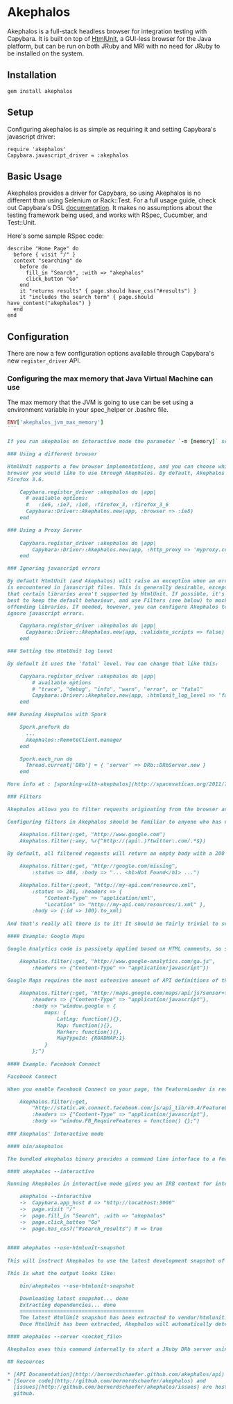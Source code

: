 # Akephalos        

Akephalos is a full-stack headless browser for integration testing with
Capybara. It is built on top of [HtmlUnit](http://htmlunit.sourceforge.net),
a GUI-less browser for the Java platform, but can be run on both JRuby and
MRI with no need for JRuby to be installed on the system.

## Installation

    gem install akephalos

## Setup

Configuring akephalos is as simple as requiring it and setting Capybara's
javascript driver:

    require 'akephalos'
    Capybara.javascript_driver = :akephalos

## Basic Usage

Akephalos provides a driver for Capybara, so using Akephalos is no
different than using Selenium or Rack::Test. For a full usage guide, check
out Capybara's DSL [documentation](http://github.com/jnicklas/capybara). It
makes no assumptions about the testing framework being used, and works with
RSpec, Cucumber, and Test::Unit.

Here's some sample RSpec code:

    describe "Home Page" do
      before { visit "/" }
      context "searching" do
        before do
          fill_in "Search", :with => "akephalos"
          click_button "Go"
        end
        it "returns results" { page.should have_css("#results") }
        it "includes the search term" { page.should have_content("akephalos") }
      end
    end

## Configuration

There are now a few configuration options available through Capybara's new
`register_driver` API.    

### Configuring the max memory that Java Virtual Machine can use

The max memory that the JVM is going to use can be set using a environment variable in your spec_helper or .bashrc file.

````ruby                                                                            
ENV['akephalos_jvm_max_memory']
```

If you run akephalos on interactive mode the parameter `-m [memory]` sets the max memory.

### Using a different browser

HtmlUnit supports a few browser implementations, and you can choose which
browser you would like to use through Akephalos. By default, Akephalos uses
Firefox 3.6.

    Capybara.register_driver :akephalos do |app|
      # available options:
      #   :ie6, :ie7, :ie8, :firefox_3, :firefox_3_6
      Capybara::Driver::Akephalos.new(app, :browser => :ie8)
    end          

### Using a Proxy Server
                
	Capybara.register_driver :akephalos do |app|
		Capybara::Driver::Akephalos.new(app, :http_proxy => 'myproxy.com', :http_proxy_port => 8080)
	end

### Ignoring javascript errors

By default HtmlUnit (and Akephalos) will raise an exception when an error
is encountered in javascript files. This is generally desirable, except
that certain libraries aren't supported by HtmlUnit. If possible, it's
best to keep the default behaviour, and use Filters (see below) to mock
offending libraries. If needed, however, you can configure Akephalos to
ignore javascript errors.

    Capybara.register_driver :akephalos do |app|
      Capybara::Driver::Akephalos.new(app, :validate_scripts => false)
    end   

### Setting the HtmlUnit log level

By default it uses the 'fatal' level. You can change that like this:

	Capybara.register_driver :akephalos do |app|  
		# available options 
		# "trace", "debug", "info", "warn", "error", or "fatal"
		Capybara::Driver::Akephalos.new(app, :htmlunit_log_level => 'fatal')
	end

### Running Akephalos with Spork

    Spork.prefork do
      ...
      Akephalos::RemoteClient.manager                                 
    end

    Spork.each_run do
      Thread.current['DRb'] = { 'server' => DRb::DRbServer.new }
    end

More info at : [sporking-with-akephalos](http://spacevatican.org/2011/7/3/sporking-with-akephalos)

### Filters

Akephalos allows you to filter requests originating from the browser and return mock responses. This will let you easily filter requests for external resources when running your tests, such as Facebook's API and Google Analytics.

Configuring filters in Akephalos should be familiar to anyone who has used FakeWeb or a similar library. The simplest filter requires only an HTTP method (:get, :post, :put, :delete, :any) and a string or regex to match against.       

	Akephalos.filter(:get, "http://www.google.com")
	Akephalos.filter(:any, %r{^http://(api\.)?twitter\.com/.*$})
	
By default, all filtered requests will return an empty body with a 200 status code. You can change this by passing additional options to your filter call.

	Akephalos.filter(:get, "http://google.com/missing", 
		:status => 404, :body => "... <h1>Not Found</h1> ...")

	Akephalos.filter(:post, "http://my-api.com/resource.xml",
		:status => 201, :headers => {
			"Content-Type" => "application/xml",
			"Location" => "http://my-api.com/resources/1.xml" },
		:body => {:id => 100}.to_xml)	
                                         
And that's really all there is to it! It should be fairly trivial to set up filters for the external resources you need to fake. For reference, however, here's what we ended up using for our external sources.

#### Example: Google Maps

Google Analytics code is passively applied based on HTML comments, so simply returning an empty response body is enough to disable it without errors.

	Akephalos.filter(:get, "http://www.google-analytics.com/ga.js",
		:headers => {"Content-Type" => "application/javascript"})    
		
Google Maps requires the most extensive amount of API definitions of the three, but these few lines cover everything we've encountered so far.

	Akephalos.filter(:get, "http://maps.google.com/maps/api/js?sensor=false",
		:headers => {"Content-Type" => "application/javascript"},
		:body => "window.google = {
			maps: {
				LatLng: function(){},
				Map: function(){},
				Marker: function(){},
				MapTypeId: {ROADMAP:1}
			}
		};") 
		
#### Example: Facebook Connect

Facebook Connect

When you enable Facebook Connect on your page, the FeatureLoader is requested, and then additional resources are loaded when you call FB_RequireFeatures. We can therefore return an empty function from our filter to disable all Facebook Connect code.		                 

	Akephalos.filter(:get, 
		"http://static.ak.connect.facebook.com/js/api_lib/v0.4/FeatureLoader.js.php",
		:headers => {"Content-Type" => "application/javascript"},
		:body => "window.FB_RequireFeatures = function() {};")    
		
### Akephalos' Interactive mode

#### bin/akephalos

The bundled akephalos binary provides a command line interface to a few useful features.

#### akephalos --interactive

Running Akephalos in interactive mode gives you an IRB context for interacting with your site just as you would in your tests:

	akephalos --interactive
	->	Capybara.app_host # => "http://localhost:3000"
	->	page.visit "/"
	->	page.fill_in "Search", :with => "akephalos"
	->	page.click_button "Go"
	->	page.has_css?("#search_results") # => true  
	
	
#### akephalos --use-htmlunit-snapshot
	
This will instruct Akephalos to use the latest development snapshot of HtmlUnit as found on it's Cruise Control server. HtmlUnit and its dependencies will be unpacked into vendor/htmlunit in the current working directory.

This is what the output looks like:

	bin/akephalos --use-htmlunit-snapshot

	Downloading latest snapshot... done
	Extracting dependencies... done
	========================================
	The latest HtmlUnit snapshot has been extracted to vendor/htmlunit!
	Once HtmlUnit has been extracted, Akephalos will automatically detect the vendored version and use it instead of the bundled version.

#### akephalos --server <socket_file>

Akephalos uses this command internally to start a JRuby DRb server using the provided socket file.

## Resources

* [API Documentation](http://bernerdschaefer.github.com/akephalos/api)
* [Source code](http://github.com/bernerdschaefer/akephalos) and
  [issues](http://github.com/bernerdschaefer/akephalos/issues) are hosted on
  github.
